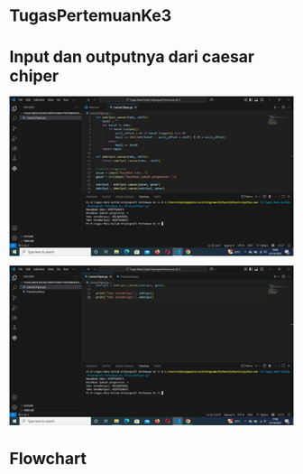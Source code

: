 # TugasPertemuanKe3

# Input dan outputnya dari caesar chiper

![gambar](Screenshot/SS1.png)

![gambar](Screenshot/SS2.png)

# Flowchart

